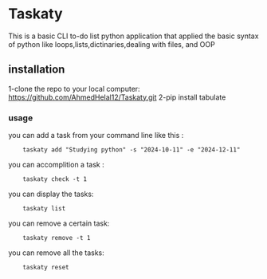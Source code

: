 
# Taskaty

This is a basic CLI to-do list python application that applied the basic syntax of python like loops,lists,dictinaries,dealing with files, and OOP

## installation
1-clone the repo to your local computer: https://github.com/AhmedHelal12/Taskaty.git
2-pip install tabulate

### usage

you can add a task from your command line like this :

        taskaty add "Studying python" -s "2024-10-11" -e "2024-12-11"     

you can accomplition a task :    

        taskaty check -t 1   

you can display the tasks:  

        taskaty list    

you can remove a certain task:   

        taskaty remove -t 1   

you can remove all the tasks:    

        taskaty reset  




